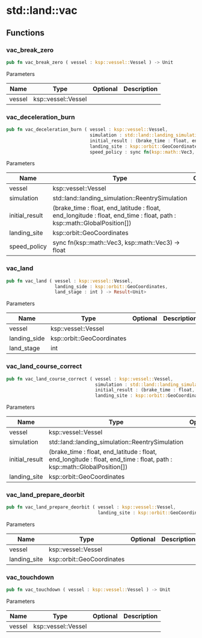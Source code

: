 # std::land::vac



## Functions


### vac_break_zero

```rust
pub fn vac_break_zero ( vessel : ksp::vessel::Vessel ) -> Unit
```



Parameters

Name | Type | Optional | Description
--- | --- | --- | ---
vessel | ksp::vessel::Vessel |  | 

### vac_deceleration_burn

```rust
pub fn vac_deceleration_burn ( vessel : ksp::vessel::Vessel,
                               simulation : std::land::landing_simulation::ReentrySimulation,
                               initial_result : (brake_time : float, end_latitude : float, end_longitude : float, end_time : float, path : ksp::math::GlobalPosition[]),
                               landing_site : ksp::orbit::GeoCoordinates,
                               speed_policy : sync fn(ksp::math::Vec3, ksp::math::Vec3) -> float ) -> Result<Unit>
```



Parameters

Name | Type | Optional | Description
--- | --- | --- | ---
vessel | ksp::vessel::Vessel |  | 
simulation | std::land::landing_simulation::ReentrySimulation |  | 
initial_result | (brake_time : float, end_latitude : float, end_longitude : float, end_time : float, path : ksp::math::GlobalPosition[]) |  | 
landing_site | ksp::orbit::GeoCoordinates |  | 
speed_policy | sync fn(ksp::math::Vec3, ksp::math::Vec3) -> float |  | 

### vac_land

```rust
pub fn vac_land ( vessel : ksp::vessel::Vessel,
                  landing_side : ksp::orbit::GeoCoordinates,
                  land_stage : int ) -> Result<Unit>
```



Parameters

Name | Type | Optional | Description
--- | --- | --- | ---
vessel | ksp::vessel::Vessel |  | 
landing_side | ksp::orbit::GeoCoordinates |  | 
land_stage | int |  | 

### vac_land_course_correct

```rust
pub fn vac_land_course_correct ( vessel : ksp::vessel::Vessel,
                                 simulation : std::land::landing_simulation::ReentrySimulation,
                                 initial_result : (brake_time : float, end_latitude : float, end_longitude : float, end_time : float, path : ksp::math::GlobalPosition[]),
                                 landing_site : ksp::orbit::GeoCoordinates ) -> Result<(brake_time : float, end_latitude : float, end_longitude : float, end_time : float, path : ksp::math::GlobalPosition[])>
```



Parameters

Name | Type | Optional | Description
--- | --- | --- | ---
vessel | ksp::vessel::Vessel |  | 
simulation | std::land::landing_simulation::ReentrySimulation |  | 
initial_result | (brake_time : float, end_latitude : float, end_longitude : float, end_time : float, path : ksp::math::GlobalPosition[]) |  | 
landing_site | ksp::orbit::GeoCoordinates |  | 

### vac_land_prepare_deorbit

```rust
pub fn vac_land_prepare_deorbit ( vessel : ksp::vessel::Vessel,
                                  landing_site : ksp::orbit::GeoCoordinates ) -> Result<Unit>
```



Parameters

Name | Type | Optional | Description
--- | --- | --- | ---
vessel | ksp::vessel::Vessel |  | 
landing_site | ksp::orbit::GeoCoordinates |  | 

### vac_touchdown

```rust
pub fn vac_touchdown ( vessel : ksp::vessel::Vessel ) -> Unit
```



Parameters

Name | Type | Optional | Description
--- | --- | --- | ---
vessel | ksp::vessel::Vessel |  | 
